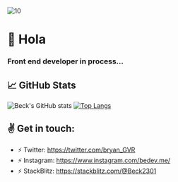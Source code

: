 ![10](https://i.ibb.co/qJdxXS0/Dise-o-sin-t-tulo.gif)
# 👋 Hola
### Front end developer in process... 

## &#x1f4c8; GitHub Stats

![Beck's GitHub stats](https://github-readme-stats.vercel.app/api?username=beck2301&hide=contribs,prs&theme=tokyonight&show_icons=true) [![Top Langs](https://github-readme-stats.vercel.app/api/top-langs/?username=beck2301&layout=compact&theme=tokyonight)](https://github.com/majoledesma/github-readme-stats)



## :v: Get in touch: 
* :zap: Twitter: https://twitter.com/bryan_GVR
* :zap: Instagram: https://www.instagram.com/bedev.me/
* :zap: StackBlitz: https://stackblitz.com/@Beck2301
